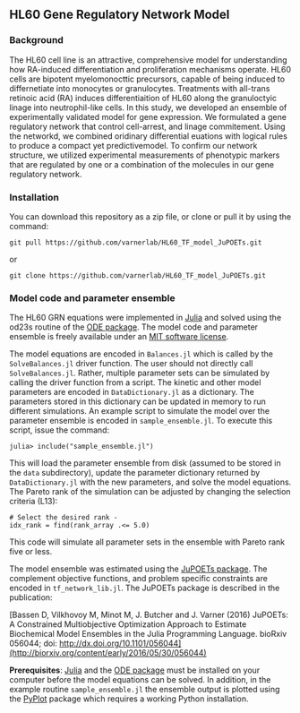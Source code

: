 ## HL60 Gene Regulatory Network Model


### Background ###
The HL60 cell line is an attractive, comprehensive model for understanding how RA-induced differentiation and proliferation mechanisms operate. HL60 cells are bipotent myelomonocttic precursors, capable of being induced to differnetiate into monocytes or granulocytes. Treatments with all-trans retinoic acid (RA) induces differentiaition of HL60 along the granuloctyic linage into neutrophil-like cells. In this study, we developed an ensemble of experimentally validated model for gene expression. We formulated a gene regulatory network that control cell-arrest, and linage commitement. Using the networkd, we combined oridinary differential euations with logical rules to produce a compact yet predictivemodel. To confirm our network structure, we utilized experimental measurements of phenotypic markers that are regulated by one or a combination of the molecules in our gene regulatory network.


### Installation

You can download this repository as a zip file, or clone or pull it by using the command:

	git pull https://github.com/varnerlab/HL60_TF_model_JuPOETs.git

or

	git clone https://github.com/varnerlab/HL60_TF_model_JuPOETs.git

### Model code and parameter ensemble
The HL60 GRN equations were implemented in [Julia](http://julialang.org) and solved using the od23s routine of the [ODE package](https://github.com/JuliaDiffEq/ODE.jl). The model code and parameter ensemble is freely available under an [MIT software license](https://opensource.org/licenses/MIT).

The model equations are encoded in ``Balances.jl`` which is called by the ``SolveBalances.jl`` driver function. The user should not directly call ``SolveBalances.jl``. Rather, multiple parameter sets can be simulated by calling the driver function from a script. The kinetic and other model parameters are encoded in ``DataDictionary.jl`` as a dictionary. The parameters stored in this dictionary can be updated in memory to run different simulations. An example script to simulate the model over the parameter ensemble is encoded in ``sample_ensemble.jl``. To execute this script, issue the command:

``julia> include("sample_ensemble.jl")``

This will load the parameter ensemble from disk (assumed to be stored in the ``data`` subdirectory), update the parameter dictionary returned by ``DataDictionary.jl`` with the new parameters, and solve the model equations. The Pareto rank of the simulation can be adjusted by changing the selection criteria (L13):

	# Select the desired rank -
	idx_rank = find(rank_array .<= 5.0)

This code will simulate all parameter sets in the ensemble with Pareto rank five or less.

The model ensemble was estimated using the [JuPOETs package](https://github.com/varnerlab/POETs.jl). The complement objective functions, and problem specific constraints are encoded in ``tf_network_lib.jl``. The JuPOETs package is described in the publication:

[Bassen D, Vilkhovoy M, Minot M, J. Butcher and J. Varner (2016) JuPOETs: A Constrained Multiobjective Optimization Approach to Estimate Biochemical Model Ensembles in the Julia Programming Language. bioRxiv 056044; doi: http://dx.doi.org/10.1101/056044](http://biorxiv.org/content/early/2016/05/30/056044)

__Prerequisites__: [Julia](http://julialang.org) and the [ODE package](https://github.com/JuliaDiffEq/ODE.jl) must be installed on your computer before the model equations can be solved. In addition, in the example routine ``sample_ensemble.jl`` the ensemble output is plotted using the [PyPlot](https://github.com/stevengj/PyPlot.jl) package which requires a working Python installation.  
